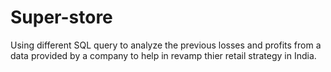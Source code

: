 # Super-store
Using different SQL query to analyze the previous losses and profits from a data provided by a company to help in revamp thier retail strategy in India.

